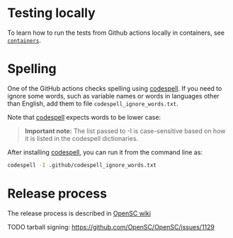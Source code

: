 # Testing locally

To learn how to run the tests from Github actions locally in containers, see
[`containers`](containers/README.md).

# Spelling

One of the GitHub actions checks spelling using
[codespell](https://github.com/codespell-project/codespell).
If you need to ignore some words, such as variable names or
words in languages other than English, add them to file
`codespell_ignore_words.txt`.

Note that [codespell](https://github.com/codespell-project/codespell#usage)
expects words to be lower case:
> **Important note:** The list passed to -I is case-sensitive
> based on how it is listed in the codespell dictionaries.

After installing
[codespell](https://github.com/codespell-project/codespell#installation),
you can run it from the command line as:
```sh
codespell -I .github/codespell_ignore_words.txt
```

# Release process

The release process is described in [OpenSC wiki](https://github.com/OpenSC/OpenSC/wiki/OpenSC-Release-Howto)

TODO tarball signing: https://github.com/OpenSC/OpenSC/issues/1129
